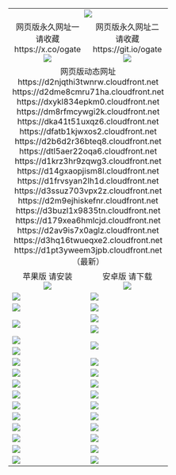 ﻿<table>
  <tr></tr>
  <tr><td colspan=2 align=center><img src="https://d1pt3yweem3jpb.cloudfront.net/Up/oGate.jpg" /></td></tr>
  <tr>
    <td align=center>网页版永久网址一<br/>请收藏<br/>https://x.co/ogate<br><img src="https://d1pt3yweem3jpb.cloudfront.net/Up/0WMGD1.png" /></td>
    <td align=center>网页版永久网址二<br/>请收藏<br/>https://git.io/ogate<br><img src="https://d1pt3yweem3jpb.cloudfront.net/Up/0WMGD2.png" /></td>
  </tr>
  <tr><td colspan=2 align=center>网页版动态网址
<br>https://d2njqthi3twnrw.cloudfront.net
<br>https://d2dme8cmru71ha.cloudfront.net
<br>https://dxykl834epkm0.cloudfront.net
<br>https://dm8rfmcywgi2k.cloudfront.net
<br>https://dka41t51uxqz6.cloudfront.net
<br>https://dfatb1kjwxos2.cloudfront.net
<br>https://d2b6d2r36bteq8.cloudfront.net
<br>https://dtl5aer22oqa6.cloudfront.net
<br>https://d1krz3hr9zqwg3.cloudfront.net
<br>https://d14gxaopjism8l.cloudfront.net
<br>https://d1frvsyan2lh1d.cloudfront.net
<br>https://d3ssuz703vpx2z.cloudfront.net
<br>https://d2m9ejhiskefnr.cloudfront.net
<br>https://d3buzl1x9835tn.cloudfront.net
<br>https://d179xea6hmlcjd.cloudfront.net
<br>https://d2av9is7x0aglz.cloudfront.net
<br>https://d3hq16twueqxe2.cloudfront.net
<br>https://d1pt3yweem3jpb.cloudfront.net
    <br/>（最新）</td>
  </tr>
  <tr>
    <td align=center>苹果版 请安装<br/><a href="https://d1pt3yweem3jpb.cloudfront.net/?from=github"><img src="https://d1pt3yweem3jpb.cloudfront.net/Up/0WMPG.jpg" /></a></td>
    <td align=center>安卓版 请下载<br/><a href="https://d1pt3yweem3jpb.cloudfront.net/ogUP.aspx?name=0oGate.apk&from=github"><img src="https://d1pt3yweem3jpb.cloudfront.net/Up/0WMAZ.jpg" /></a></td>
  </tr>
  <tr>
    <td><a href="https://d1pt3yweem3jpb.cloudfront.net/oNote.aspx?id=oGate&from=github" target="_blank"><img src="https://d1pt3yweem3jpb.cloudfront.net/Up/0WCYY.jpg" /></a></td>
    <td><a href="https://d1pt3yweem3jpb.cloudfront.net/oNote.aspx?id=oNote&from=github" target="_blank"><img src="https://d1pt3yweem3jpb.cloudfront.net/Up/0WZTT.jpg" /></a></td>
  </tr>
  <tr>
    <td><a href="https://d1pt3yweem3jpb.cloudfront.net/ogDY.aspx?from=github" target="_blank"><img src="https://d1pt3yweem3jpb.cloudfront.net/Up/DY.jpg"/></a></td>
    <td><a href="https://d1pt3yweem3jpb.cloudfront.net/ogST.aspx?from=github" target="_blank"><img src="https://d1pt3yweem3jpb.cloudfront.net/Up/ST.jpg"/></a></td>
  </tr>
  <tr>
    <td rowspan=2><a href="https://d1pt3yweem3jpb.cloudfront.net/ogUP.aspx?name=WJ.mp4&from=github" target="_blank"><img src="https://d1pt3yweem3jpb.cloudfront.net/Up/WJ.jpg" /></a></td>
    <td><a href="https://d1pt3yweem3jpb.cloudfront.net/ogUP.aspx?name=DKC.mp4&count=17&from=github" target="_blank"><img src="https://d1pt3yweem3jpb.cloudfront.net/Up/DKC.jpg" /></a></td> 
  </tr>
  <tr>
    <td><a href="https://d1pt3yweem3jpb.cloudfront.net/ogUP.aspx?name=LRWS.mp4&count=6B:14,5A:10,5B:35,4A:14,4B:19,3A:10,3B:26,2A:16,2B:21,1A:23,1B:29&from=github" target="_blank"><img src="https://d1pt3yweem3jpb.cloudfront.net/Up/LRWS.jpg" /></a></td>
  </tr>
  <tr>
    <td><a href="https://d1pt3yweem3jpb.cloudfront.net/ogUP.aspx?name=JQR.mp4&count=2&from=github" target="_blank"><img src="https://d1pt3yweem3jpb.cloudfront.net/Up/JQR.jpg" /></a></td>   
    <td rowspan=2><a href="https://d1pt3yweem3jpb.cloudfront.net/ogUP.aspx?name=JP.mp4&count=9&from=github" target="_blank"><img src="https://d1pt3yweem3jpb.cloudfront.net/Up/JP.jpg" /></td>
  </tr>
  <tr>
    <td><a href="https://d1pt3yweem3jpb.cloudfront.net/ogUP.aspx?name=ZSJ.mp4&count=16&from=github" target="_blank"><img src="https://d1pt3yweem3jpb.cloudfront.net/Up/ZSJ.jpg" /></a></td>
  </tr>
  <tr>
    <td><a href="https://d1pt3yweem3jpb.cloudfront.net/ogUP.aspx?name=SSZJ.mp4&count=7&current=2&from=github" target="_blank"><img src="https://d1pt3yweem3jpb.cloudfront.net/Up/SSZJ.jpg" /></a></td>
    <td><a href="https://d1pt3yweem3jpb.cloudfront.net/ogUP.aspx?name=WH.mp4&from=github" target="_blank"><img src="https://d1pt3yweem3jpb.cloudfront.net/Up/WH.jpg" /></a></td>
  </tr>
  <tr>
    <td><a href="https://d1pt3yweem3jpb.cloudfront.net/ogUP.aspx?name=DWHM.mp4&from=github" target="_blank"><img src="https://d1pt3yweem3jpb.cloudfront.net/Up/DWHM.jpg" /></a></td>
    <td><a href="https://d1pt3yweem3jpb.cloudfront.net/ogUP.aspx?name=XTFY.mp4&count=24&from=github" target="_blank"><img src="https://d1pt3yweem3jpb.cloudfront.net/Up/XTFY.jpg" /></a></td>
  </tr>
  <tr>
    <td><a href="https://d1pt3yweem3jpb.cloudfront.net/ogUP.aspx?name=4SQQ.mp4&count=06:9,05:20&current=06:9&from=github" target="_blank"><img src="https://d1pt3yweem3jpb.cloudfront.net/Up/4SQQ0.jpg" /></a></td>
    <td><a href="https://d1pt3yweem3jpb.cloudfront.net/ogUP.aspx?name=4SHQ.mp4&count=06:8,05:29&current=06:8&from=github" target="_blank"><img src="https://d1pt3yweem3jpb.cloudfront.net/Up/4SHQ0.jpg" /></a></td>
  </tr>
  <tr>
    <td><a href="https://d1pt3yweem3jpb.cloudfront.net/ogUP.aspx?name=4SZG.mp4&count=06:9,05:22,04:22&current=06:9&from=github" target="_blank"><img src="https://d1pt3yweem3jpb.cloudfront.net/Up/4SZG0.jpg" /></a></td>
    <td><a href="https://d1pt3yweem3jpb.cloudfront.net/ogUP.aspx?name=4SDJ.mp4&count=06:12,05:48,04:52&current=06:11&from=github" target="_blank"><img src="https://d1pt3yweem3jpb.cloudfront.net/Up/4SDJ0.jpg" /></a></td>
  </tr>
  <tr>
    <td><a href="https://d1pt3yweem3jpb.cloudfront.net/onUP.aspx?name=https://x.co/dtw99&from=github" target="_blank"><img src="https://d1pt3yweem3jpb.cloudfront.net/Up/0DTW.jpg"/></a></td>
    <td><a href="https://d1pt3yweem3jpb.cloudfront.net/onUP.aspx?name=https://d2tyo2h9ydw5hf.cloudfront.net/acenter/&from=github" target="_blank"><img src="https://d1pt3yweem3jpb.cloudfront.net/Up/0TDW.jpg" /></a></td>
  </tr>
  <tr>
    <td><a href="https://d1pt3yweem3jpb.cloudfront.net/onUP.aspx?name=https://d3qz7yth5i2rae.cloudfront.net/gb/nsc413.htm&from=github" target="_blank"><img src="https://d1pt3yweem3jpb.cloudfront.net/Up/0DJY.jpg" /></a></td>
    <td><a href="https://d1pt3yweem3jpb.cloudfront.net/onUP.aspx?name=https://dgyo0jey7vwa5.cloudfront.net/xtr/gb/prog204.html&from=github" target="_blank"><img src="https://d1pt3yweem3jpb.cloudfront.net/Up/0XTR.jpg" /></a></td>
  </tr>
  <tr>
    <td><a href="https://d1pt3yweem3jpb.cloudfront.net/onUP.aspx?name=https://d7203y8eitivv.cloudfront.net&from=github" target="_blank"><img src="https://d1pt3yweem3jpb.cloudfront.net/Up/0MHW.jpg" /></a></td>
    <td><a href="https://d1pt3yweem3jpb.cloudfront.net/onUP.aspx?name=https://d38z1xzg5vtneh.cloudfront.net&from=github" target="_blank"><img src="https://d1pt3yweem3jpb.cloudfront.net/Up/0ZJW.jpg" /></a></td>
  </tr>
  <tr>
    <td><a href="https://d1pt3yweem3jpb.cloudfront.net/ogUP.aspx?name=FG.zip&from=github" target="_blank"><img src="https://d1pt3yweem3jpb.cloudfront.net/Up/FG.jpg" /></a></td>
    <td><a href="https://d1pt3yweem3jpb.cloudfront.net/ogUP.aspx?name=FGA.apk&from=github" target="_blank"><img src="https://d1pt3yweem3jpb.cloudfront.net/Up/FGA.jpg" /></a></td>
  </tr>
  <tr>
    <td><a href="https://d1pt3yweem3jpb.cloudfront.net/ogUP.aspx?name=U.zip&from=github" target="_blank"><img src="https://d1pt3yweem3jpb.cloudfront.net/Up/U.jpg" /></a></td>
    <td><a href="https://d1pt3yweem3jpb.cloudfront.net/ogUP.aspx?name=UA.apk&from=github" target="_blank"><img src="https://d1pt3yweem3jpb.cloudfront.net/Up/UA.jpg" /></a></td>
  </tr>
  <tr>
    <td><a href="https://d1pt3yweem3jpb.cloudfront.net/ogUP.aspx?name=0iPPOTV.zip&from=github" target="_blank"><img src="https://d1pt3yweem3jpb.cloudfront.net/Up/0iPPOTV.jpg" /></a></td>
    <td><a href="https://d1pt3yweem3jpb.cloudfront.net/ogUP.aspx?name=0iNTD.apk&from=github" target="_blank"><img src="https://d1pt3yweem3jpb.cloudfront.net/Up/0iNTD.jpg" /></a></td>
  </tr>
</table>

